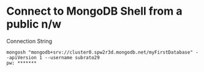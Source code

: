 Connect to MongoDB Shell from a public n/w
==============================================

Connection String
```
mongosh "mongodb+srv://cluster0.spw2r3d.mongodb.net/myFirstDatabase" --apiVersion 1 --username subrato29
pw: *******

```
